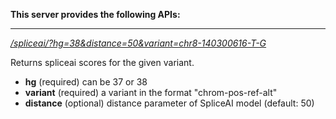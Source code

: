 
**This server provides the following APIs:**

----
*[/spliceai/?hg=38&distance=50&variant=chr8-140300616-T-G](/spliceai/?hg=38&variant=chr8-140300616-T-G)*
  
Returns spliceai scores for the given variant.  

- **hg** (required) can be 37 or 38
- **variant** (required) a variant in the format "chrom-pos-ref-alt"
- **distance** (optional) distance parameter of SpliceAI model (default: 50)    
